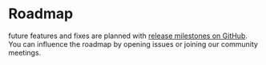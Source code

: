 # Roadmap

future features and fixes are planned with [release milestones on GitHub](https://github.com/projectcapsule/capsule/milestones?direction=asc&sort=due_date&state=open). You can influence the roadmap by opening issues or joining our community meetings.

